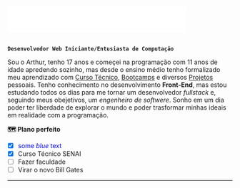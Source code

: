 # <div><img src="svg.svg" width="400" height="60" alt="css-in-readme"></div>

**`Desenvolvedor Web Iniciante/Entusiasta de Computação`**

Sou o Arthur, tenho 17 anos e começei na programação com 11 anos de idade apredendo sozinho, mas desde o ensino médio tenho formalizado meu aprendizado com [Curso Técnico](), [Bootcamps]() e diversos [Projetos]() pessoais. Tenho conhecimento no desenvolvimento **Front-End**, mas estou estudando todos os dias para me tornar um desenvolvedor _fullstack_ e, seguindo meus obejetivos, um _engenheiro de softwere_.  Sonho em um dia poder ter liberdade de explorar o mundo e poder trasformar minhas ideais em realidade com a programação.


**🗺️ Plano perfeito**
- [x] <span style="color:blue;">some *blue* text</span >
- [x] Curso Técnico SENAI
- [ ] Fazer faculdade
- [ ] Virar o novo Bill Gates

---
